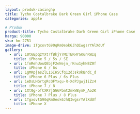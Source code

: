 ```yaml
---
layout: produk-casinghp
title: Tycho Costalbrake Dark Green Girl iPhone Case
categories: apple

# Produk
product-title: Tycho Costalbrake Dark Green Girl iPhone Case
harga: 90000
sku: hn-2751
image-drive: 1TgxovtG90qRm0eok6JhQIwgsrYAlXdUf
gallery:
  - url: 1Ut6EpqzYXtrfBkjY7MITERHYGKunRWIq
    title: iPhone 5 / 5s / SE
  - url: 1fmRehUouQEbjF2eNejn_rKnu1yhN8Z0f
    title: iPhone 6 / 6s
  - url: 1gMRpjasZlL1SIHSCfq12d3skUkBndC_d
    title: iPhone 6 Plus / 6s Plus
  - url: 1eDsLHGrtgRcQFYxqu-R-XdPJgwjIiZz4
    title: iPhone 7 / 8
  - url: 1Xt0g-ofCXR7jGG6Pbmt2mkW8ymF_Ao2K
    title: iPhone 7 Plus / 8 Plus
  - url: 1TgxovtG90qRm0eok6JhQIwgsrYAlXdUf
    title: iPhone X
---
```

